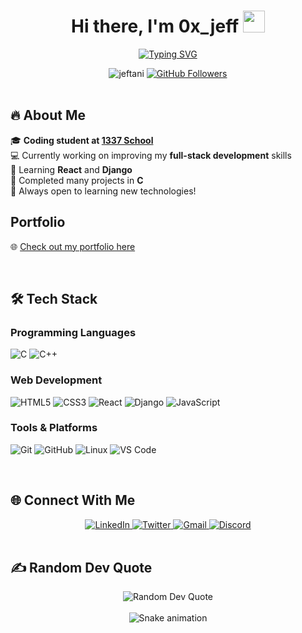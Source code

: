 <h1 align="center">
  <b>Hi there, I'm 0x_jeff</b> 
  <img src="https://media.giphy.com/media/hvRJCLFzcasrR4ia7z/giphy.gif" width="35">
</h1>

<p align="center">
  <a href="https://git.io/typing-svg">
    <img src="https://readme-typing-svg.demolab.com?font=Fira+Code&weight=500&size=22&duration=4000&pause=1000&color=20C20E&center=true&vCenter=true&width=600&lines=%26+Software  +Developer;1337+Coding+Student;Always+Learning+New+Tech" alt="Typing SVG">
  </a>
</p>

<div align="center">
  <img src="https://komarev.com/ghpvc/?username=jeftani&label=Profile+Views&color=0e75b6&style=flat" alt="jeftani" />
  <a href="https://github.com/jeftani?tab=followers">
    <img src="https://img.shields.io/github/followers/jeftani?label=Followers&style=social" alt="GitHub Followers">
  </a>
</div>

<br>

## 🔥 **About Me**

🎓 **Coding student at [1337 School](https://1337.ma/)**  
💻 Currently working on improving my **full-stack development** skills  
🌱 Learning **React** and **Django**  
🔧 Completed many projects in **C**  
🚀 Always open to learning new technologies!

## Portfolio

🌐 [Check out my portfolio here](https://0xjeff1.github.io/portfolio_____/index.html)


<br>

## 🛠 **Tech Stack**

### **Programming Languages**
![C](https://img.shields.io/badge/c-%2300599C.svg?style=for-the-badge&logo=c&logoColor=white)
![C++](https://img.shields.io/badge/c++-%2300599C.svg?style=for-the-badge&logo=c%2B%2B&logoColor=white)

### **Web Development**
![HTML5](https://img.shields.io/badge/html5-%23E34F26.svg?style=for-the-badge&logo=html5&logoColor=white)
![CSS3](https://img.shields.io/badge/css3-%231572B6.svg?style=for-the-badge&logo=css3&logoColor=white)
![React](https://img.shields.io/badge/react-%2320232a.svg?style=for-the-badge&logo=react&logoColor=%2361DAFB)
![Django](https://img.shields.io/badge/django-%23092E20.svg?style=for-the-badge&logo=django&logoColor=white)
![JavaScript](https://img.shields.io/badge/javascript-%23323330.svg?style=for-the-badge&logo=javascript&logoColor=%23F7DF1E)

### **Tools & Platforms**
![Git](https://img.shields.io/badge/git-%23F05033.svg?style=for-the-badge&logo=git&logoColor=white)
![GitHub](https://img.shields.io/badge/github-%23121011.svg?style=for-the-badge&logo=github&logoColor=white)
![Linux](https://img.shields.io/badge/Linux-FCC624?style=for-the-badge&logo=linux&logoColor=black)
![VS Code](https://img.shields.io/badge/VS%20Code-0078d7.svg?style=for-the-badge&logo=visual-studio-code&logoColor=white)

<br>



## 🌐 **Connect With Me**

<div align="center">
  <a href="https://linkedin.com/in/ajeftani" target="_blank">
    <img src="https://img.shields.io/badge/LinkedIn-0077B5?style=for-the-badge&logo=linkedin&logoColor=white" alt="LinkedIn"/>
  </a>
  <a href="https://twitter.com/juba_jeff" target="_blank">
    <img src="https://img.shields.io/badge/Twitter-1DA1F2?style=for-the-badge&logo=twitter&logoColor=white" alt="Twitter"/>
  </a>
  <a href="mailto:abdallahjeff92@gmail.com" target="_blank">
    <img src="https://img.shields.io/badge/Gmail-D14836?style=for-the-badge&logo=gmail&logoColor=white" alt="Gmail"/>
  </a>
  <a href="https://discordapp.com/users/yourdiscordid" target="_blank">
    <img src="https://img.shields.io/badge/Discord-7289DA?style=for-the-badge&logo=discord&logoColor=white" alt="Discord"/>
  </a>
</div>

<br>

## ✍️ **Random Dev Quote**
<div align="center">
  <img src="https://quotes-github-readme.vercel.app/api?type=horizontal&theme=dark" alt="Random Dev Quote"/>
</div>

<br>

<div align="center">
  <img src="https://github.com/jeftani/jeftani/blob/output/github-contribution-grid-snake.svg" alt="Snake animation"/>
</div>

